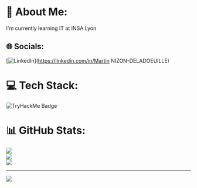 # 💫 About Me:
I'm currently learning IT at INSA Lyon


## 🌐 Socials:
[![LinkedIn](https://img.shields.io/badge/LinkedIn-%230077B5.svg?logo=linkedin&logoColor=white)](https://linkedin.com/in/Martin NIZON-DELADOEUILLE) 

# 💻 Tech Stack:

![TryHackMe Badge](https://tryhackme-badges.s3.amazonaws.com/MartinLePecheur.png)


# 📊 GitHub Stats:
![](https://github-readme-stats.vercel.app/api?username=MartinLeNizon&theme=dark&hide_border=true&include_all_commits=false&count_private=false)<br/>
![](https://github-readme-streak-stats.herokuapp.com/?user=MartinLeNizon&theme=dark&hide_border=true)<br/>
![](https://github-readme-stats.vercel.app/api/top-langs/?username=MartinLeNizon&theme=dark&hide_border=true&include_all_commits=false&count_private=false&layout=compact)

---
[![](https://visitcount.itsvg.in/api?id=MartinLeNizon&icon=0&color=0)](https://visitcount.itsvg.in)

<!-- Proudly created with GPRM ( https://gprm.itsvg.in ) -->
